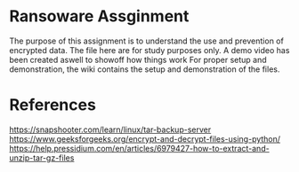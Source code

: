 # Ransoware Assginment
The purpose of this assignment is to understand the use and prevention of encrypted data.
The file here are for study purposes only.
A demo video has been created aswell to showoff how things work
For proper setup and demonstration, the wiki contains the setup and demonstration of the files.

# References
https://snapshooter.com/learn/linux/tar-backup-server
https://www.geeksforgeeks.org/encrypt-and-decrypt-files-using-python/
https://help.pressidium.com/en/articles/6979427-how-to-extract-and-unzip-tar-gz-files
